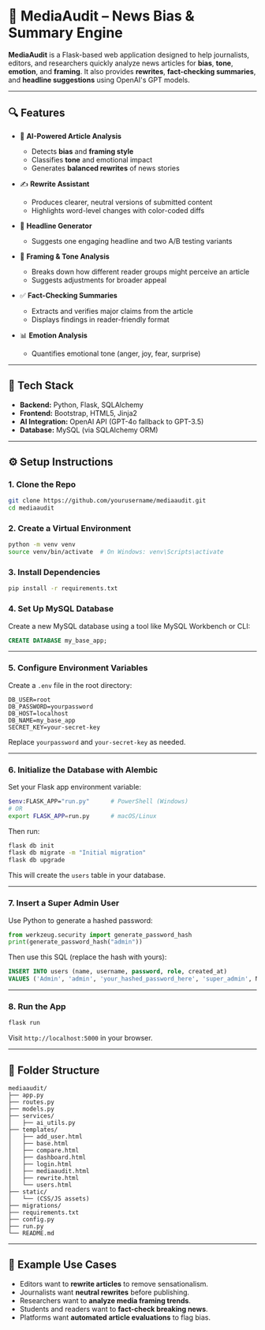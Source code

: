 # 📰 MediaAudit – News Bias & Summary Engine

**MediaAudit** is a Flask-based web application designed to help journalists, editors, and researchers quickly analyze news articles for **bias**, **tone**, **emotion**, and **framing**. It also provides **rewrites**, **fact-checking summaries**, and **headline suggestions** using OpenAI's GPT models.

---

## 🔍 Features

- 🧠 **AI-Powered Article Analysis**
  - Detects **bias** and **framing style**
  - Classifies **tone** and emotional impact
  - Generates **balanced rewrites** of news stories

- ✍️ **Rewrite Assistant**
  - Produces clearer, neutral versions of submitted content
  - Highlights word-level changes with color-coded diffs

- 🎯 **Headline Generator**
  - Suggests one engaging headline and two A/B testing variants

- 🧾 **Framing & Tone Analysis**
  - Breaks down how different reader groups might perceive an article
  - Suggests adjustments for broader appeal

- ✅ **Fact-Checking Summaries**
  - Extracts and verifies major claims from the article
  - Displays findings in reader-friendly format

- 📊 **Emotion Analysis**
  - Quantifies emotional tone (anger, joy, fear, surprise)

---

## 🧱 Tech Stack

- **Backend:** Python, Flask, SQLAlchemy
- **Frontend:** Bootstrap, HTML5, Jinja2
- **AI Integration:** OpenAI API (GPT-4o fallback to GPT-3.5)
- **Database:** MySQL (via SQLAlchemy ORM)

---

## ⚙️ Setup Instructions

### 1. Clone the Repo

```bash
git clone https://github.com/yourusername/mediaaudit.git
cd mediaaudit
```

### 2. Create a Virtual Environment

```bash
python -m venv venv
source venv/bin/activate  # On Windows: venv\Scripts\activate
```

### 3. Install Dependencies

```bash
pip install -r requirements.txt
```

### 4. Set Up MySQL Database

Create a new MySQL database using a tool like MySQL Workbench or CLI:

```sql
CREATE DATABASE my_base_app;
```

---

### 5. Configure Environment Variables

Create a `.env` file in the root directory:

```
DB_USER=root
DB_PASSWORD=yourpassword
DB_HOST=localhost
DB_NAME=my_base_app
SECRET_KEY=your-secret-key
```

Replace `yourpassword` and `your-secret-key` as needed.

---

### 6. Initialize the Database with Alembic

Set your Flask app environment variable:
```bash
$env:FLASK_APP="run.py"      # PowerShell (Windows)
# OR
export FLASK_APP=run.py      # macOS/Linux
```

Then run:
```bash
flask db init
flask db migrate -m "Initial migration"
flask db upgrade
```

This will create the `users` table in your database.

---

### 7. Insert a Super Admin User

Use Python to generate a hashed password:
```python
from werkzeug.security import generate_password_hash
print(generate_password_hash("admin"))
```

Then use this SQL (replace the hash with yours):
```sql
INSERT INTO users (name, username, password, role, created_at)
VALUES ('Admin', 'admin', 'your_hashed_password_here', 'super_admin', NOW());
```

---

### 8. Run the App

```bash
flask run
```

Visit `http://localhost:5000` in your browser.

---

## 🧪 Folder Structure

```
mediaaudit/
├── app.py
├── routes.py
├── models.py
├── services/
│   ├── ai_utils.py
├── templates/
│   ├── add_user.html
│   ├── base.html
│   ├── compare.html
│   ├── dashboard.html
│   ├── login.html
│   ├── mediaaudit.html
│   ├── rewrite.html
│   └── users.html
├── static/
│   └── (CSS/JS assets)
├── migrations/
├── requirements.txt
├── config.py
├── run.py
└── README.md

```

---

## 🧠 Example Use Cases

- Editors want to **rewrite articles** to remove sensationalism.
- Journalists want **neutral rewrites** before publishing.
- Researchers want to **analyze media framing trends**.
- Students and readers want to **fact-check breaking news**.
- Platforms want **automated article evaluations** to flag bias.